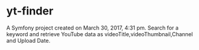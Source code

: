 yt-finder
=========

A Symfony project created on March 30, 2017, 4:31 pm.
Search for a keyword and retrieve YouTube data as videoTitle,videoThumbnail,Channel and Upload Date.
